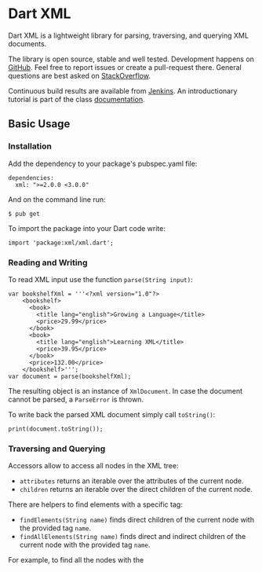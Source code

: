Dart XML
========

Dart XML is a lightweight library for parsing, traversing, and querying XML documents.

The library is open source, stable and well tested. Development happens on [GitHub](http://github.com/renggli/dart-xml). Feel free to report issues or create a pull-request there. General questions are best asked on [StackOverflow](http://stackoverflow.com/questions/tagged/dart-xml).

Continuous build results are available from [Jenkins](http://jenkins.lukas-renggli.ch/job/dart-xml/). An introductionary tutorial is part of the class [documentation](http://jenkins.lukas-renggli.ch/job/dart-xml/javadoc/).


Basic Usage
-----------

### Installation

Add the dependency to your package's pubspec.yaml file:

    dependencies:
      xml: ">=2.0.0 <3.0.0"

And on the command line run:

    $ pub get

To import the package into your Dart code write:

    import 'package:xml/xml.dart';

### Reading and Writing

To read XML input use the function `parse(String input)`:

    var bookshelfXml = '''<?xml version="1.0"?>
        <bookshelf>
          <book>
            <title lang="english">Growing a Language</title>
            <price>29.99</price>
          </book>
          <book>
            <title lang="english">Learning XML</title>
            <price>39.95</price>
          </book>
          <price>132.00</price>
        </bookshelf>''';
    var document = parse(bookshelfXml);

The resulting object is an instance of `XmlDocument`. In case the document cannot be parsed, a `ParseError` is thrown.

To write back the parsed XML document simply call `toString()`:

    print(document.toString());

### Traversing and Querying

Accessors allow to access all nodes in the XML tree:

- `attributes` returns an iterable over the attributes of the current node.
- `children` returns an iterable over the direct children of the current node.

There are helpers to find elements with a specific tag:

- `findElements(String name)` finds direct children of the current node with the provided tag `name`.
- `findAllElements(String name)` finds direct and indirect children of the current node with the provided tag `name`.

For example, to find all the nodes with the _<title>_ tag you could write:

    var titles = document.findAllElements('title');

This returns a lazy iterator that recursively walks through the XML document and yields all the element nodes with the requested tag name. To extract the textual contents call `text`:

    titles
        .map((node) => node.text)
        .forEach(print);

This prints _Growing a Language_ and _Learning XML_.

Similary, to compute the total price of all the books one could write the following expression:

    var total = document.findAllElements('book')
        .map((node) => double.parse(node.findElements('price').single.text))
        .reduce((a, b) => a + b);
    print(total);

Note that this first find all the books, and then extracts the price to avoid counting the price tag that is included in the bookshelf.

Finally, there is the `all` iterator:

- `iterable` returns an iterable over the complete sub-tree of the current node in document order. This includes the attributes of the current node, its children, the children of its children, and so on. 

This could for example be used to extract all textual contents from the XML tree:

    var textual = document.iterable
        .where((node) => node is XmlText && !node.text.trim().isEmpty)
        .join('\n');
    print(textual);


Misc
----

### Supports

- Standard well-formed XML and HTML.
- Decodes and encodes commonly used character entities.
- Querying and traversing API using Dart iterators.

### Limitations

- Doesn't resolve and validate namespace declarations and usage.
- Doesn't validate schema declarations.
- Doesn't parse and enforce DTD.

### History

This library started as an example for the [PetitParser](https://github.com/renggli/PetitParserDart) library. To my own surprise various people started to adapt it to read XML files. In April 2014 I was asked to replace the original [dart-xml](https://github.com/prujohn/dart-xml) library from John Evans.

### License

The MIT License, see [LICENSE](LICENSE).
